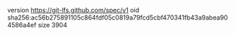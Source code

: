 version https://git-lfs.github.com/spec/v1
oid sha256:ac56b275891105c864fdf05c0819a79fcd5cbf470341fb43a9abea904586a4ef
size 3904
